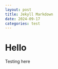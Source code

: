 ```yaml
---
layout: post
title: Jekyll Markdown
date: 2024-09-17
categories: test
---
```


# Hello

Testing here
